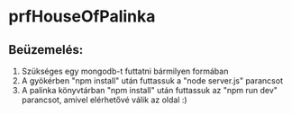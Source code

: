 # prfHouseOfPalinka

## Beüzemelés:
1. Szükséges egy mongodb-t futtatni bármilyen formában
2. A gyökérben "npm install" után futtassuk a "node server.js" parancsot
3. A palinka könyvtárban "npm install" után futtassuk az "npm run dev" parancsot, amivel elérhetővé válik az oldal :)
